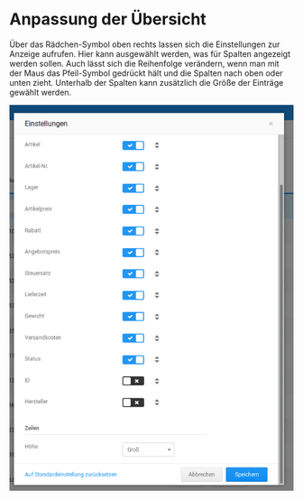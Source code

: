# Anpassung der Übersicht 

Über das Rädchen-Symbol oben rechts lassen sich die Einstellungen zur Anzeige aufrufen. Hier kann ausgewählt werden, was für Spalten angezeigt werden sollen. Auch lässt sich die Reihenfolge verändern, wenn man mit der Maus das Pfeil-Symbol gedrückt hält und die Spalten nach oben oder unten zieht. Unterhalb der Spalten kann zusätzlich die Größe der Einträge gewählt werden.

![](Bilder/Abb129_Einstellungen.png "Einstellung")



